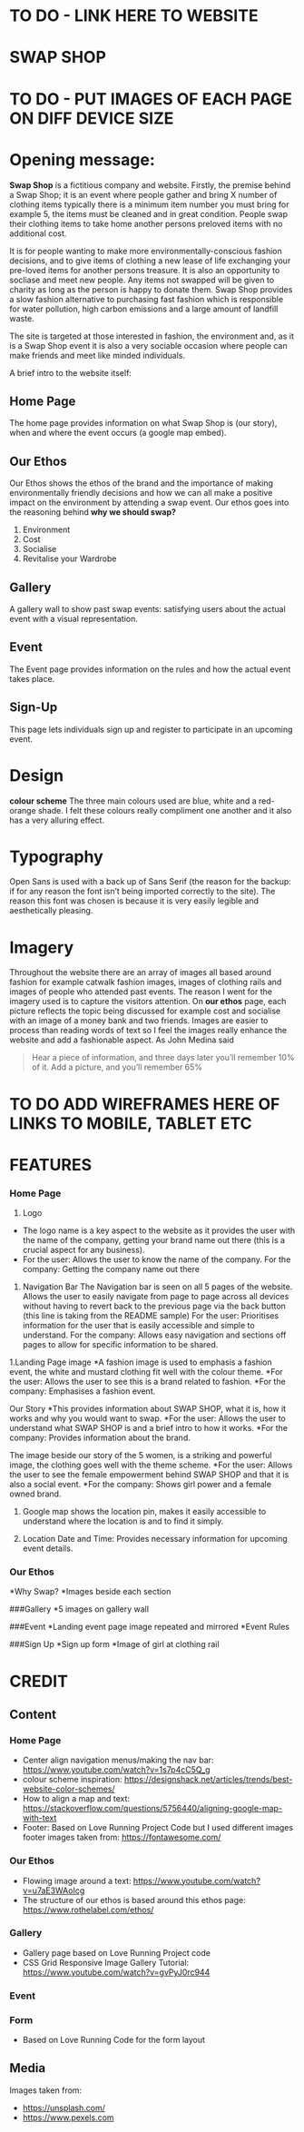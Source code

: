 # TO DO - LINK HERE TO WEBSITE

# SWAP SHOP

# TO DO - PUT IMAGES OF EACH PAGE ON DIFF DEVICE SIZE 

# Opening message: 
**Swap Shop** is a fictitious company and website. Firstly, the premise behind a Swap Shop; it is an event where people gather and bring X number of clothing items typically there is a minimum item number you must bring for example 5, the items must be cleaned and in great condition. People swap their clothing items to take home another persons preloved items with no additional cost. 

It is for people wanting to make more environmentally-conscious fashion decisions, and to give items of clothing a new lease of life exchanging your pre-loved items for another persons treasure. It is also an opportunity to socliase and meet new people. Any items not swapped will be given to charity as long as the person is happy to donate them. Swap Shop provides a slow fashion alternative to purchasing fast fashion which is responsible for water pollution, high carbon emissions and a large amount of landfill waste. 

The site is targeted at those interested in fashion, the environment and, as it is a Swap Shop event it is also a very sociable occasion where people can make friends and meet like minded individuals. 

A brief intro to the website itself: 

## Home Page
The home page provides information on what Swap Shop is (our story), when and where the event occurs (a google map embed). 

## Our Ethos 
Our Ethos shows the ethos of the brand and the importance of making environmentally friendly decisions and how we can all make a positive impact on the environment by attending a swap event. Our ethos goes into the reasoning behind
**why we should swap?**
1. Environment
1. Cost
1. Socialise
1. Revitalise your Wardrobe

## Gallery
A gallery wall to show past swap events: satisfying users about the actual event with a visual representation.

## Event
The Event page provides information on the rules and how the actual event takes place. 

## Sign-Up 
This page lets individuals sign up and register to participate in an upcoming event. 

# Design
**colour scheme**
The three main colours used are blue, white and a red-orange shade. I felt these colours really compliment one another and it also has a very alluring effect. 

# Typography 
Open Sans is used with a back up of Sans Serif (the reason for the backup: if for any reason the font isn’t being imported correctly to the site). The reason this font was chosen is because it is very easily legible and aesthetically pleasing. 

# Imagery 
Throughout the website there are an array of images all based around fashion for example catwalk fashion images, images of clothing rails and images of people who attended past events.
The reason I went for the imagery used is to capture the visitors attention. On **our ethos** page, each picture reflects the topic being discussed for example cost and socialise with an image of a money bank and two friends. Images are easier to process than reading words of text so I feel the images really enhance the website and add a fashionable aspect. As John Medina said
>Hear a piece of information, and three days later you’ll remember 10% of it. Add a picture, and you’ll remember 65%

# TO DO ADD WIREFRAMES HERE OF LINKS TO MOBILE, TABLET ETC

# FEATURES

### Home Page
1. Logo
* The logo name is a key aspect to the website as it provides the user with the name of the company, getting your brand name out there (this is a crucial aspect for any business). 
* For the user: Allows the user to know the name of the company. 
For the company: Getting the company name out there

1. Navigation Bar
The Navigation bar is seen on all 5 pages of the website.
Allows the user to easily navigate from page to page across all devices without having to revert back to the previous page via the back button (this line is taking from the README sample) 
For the user: Prioritises information for the user that is easily accessible and simple to understand.
For the company: Allows easy navigation and sections off pages to allow for specific information to be shared. 








1.Landing Page image
*A fashion image is used to emphasis a fashion event, the white and mustard clothing fit well with the colour theme. 
*For the user: Allows the user to see this is a brand related to fashion. 
*For the company: Emphasises a fashion event. 

Our Story
*This provides information about SWAP SHOP, what it is, how it works and why you would want to swap.
*For the user: Allows the user to understand what SWAP SHOP is and a brief intro to how it works. 
*For the company: Provides information about the brand. 

The image beside our story of the 5 women, is a striking and powerful image, the clothing goes well with the theme scheme. 
*For the user: Allows the user to see the female empowerment behind SWAP SHOP and that it is also a social event.
*For the company: Shows girl power and a female owned brand.  

1. Google map shows the location pin, makes it easily accessible to understand where the location is and to find it simply. 

1. Location Date and Time: Provides necessary information for upcoming event details. 





### Our Ethos 
*Why Swap?
*Images beside each section

###Gallery
*5 images on gallery wall

###Event
*Landing event page image repeated and mirrored
*Event Rules

###Sign Up 
*Sign up form
*Image of girl at clothing rail








# CREDIT

## Content

### Home Page
* Center align navigation menus/making the nav bar:
https://www.youtube.com/watch?v=1s7p4cC5Q_g 
* colour scheme inspiration:
https://designshack.net/articles/trends/best-website-color-schemes/
* How to align a map and text:
https://stackoverflow.com/questions/5756440/aligning-google-map-with-text
* Footer: Based on Love Running Project Code but I used different images
footer images taken from: https://fontawesome.com/ 

### Our Ethos
* Flowing image around a text:
https://www.youtube.com/watch?v=u7aE3WAoIcg 
* The structure of our ethos is based around this ethos page:
https://www.rothelabel.com/ethos/

### Gallery
* Gallery page based on Love Running Project code
* CSS Grid Responsive Image Gallery Tutorial:
https://www.youtube.com/watch?v=gvPyJ0rc944


### Event 

### Form
* Based on Love Running Code for the form layout

## Media 

Images taken from: 
* https://unsplash.com/
* https://www.pexels.com 






